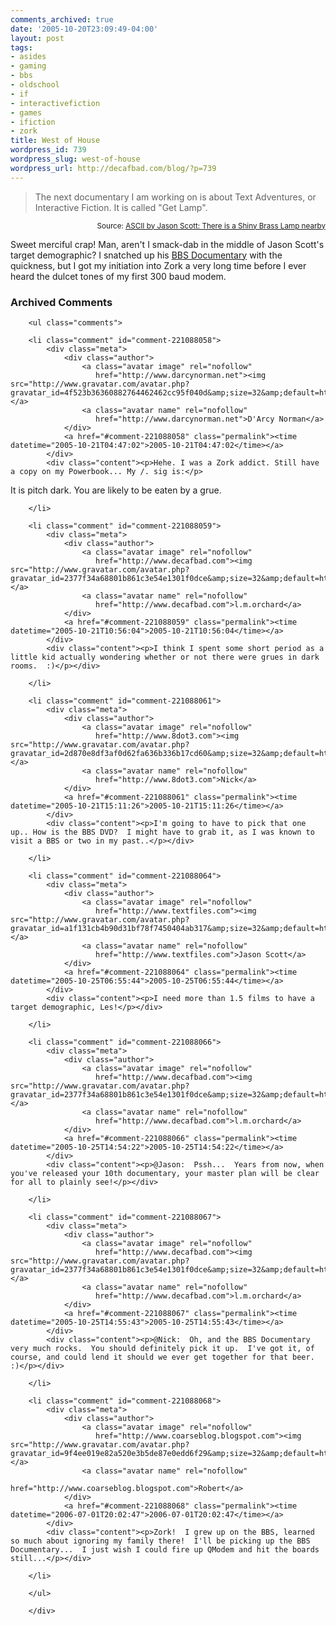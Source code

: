 ```yaml
---
comments_archived: true
date: '2005-10-20T23:09:49-04:00'
layout: post
tags:
- asides
- gaming
- bbs
- oldschool
- if
- interactivefiction
- games
- ifiction
- zork
title: West of House
wordpress_id: 739
wordpress_slug: west-of-house
wordpress_url: http://decafbad.com/blog/?p=739
---
```

<blockquote cite="http://ascii.textfiles.com/archives/000168.html">The next documentary I am working on is about Text Adventures, or Interactive Fiction. It is called "Get Lamp".</blockquote>
<small style="text-align:right; display:block">Source: <a href="http://ascii.textfiles.com/archives/000168.html">ASCII by Jason Scott: There is a Shiny Brass Lamp nearby</a></small>

Sweet merciful crap!  Man, aren't I smack-dab in the middle of Jason Scott's target demographic?  I snatched up his [BBS Documentary][bbs] with the quickness, but I got my initiation into Zork a very long time before I ever heard the dulcet tones of my first 300 baud modem.

[bbs]: http://www.bbsdocumentary.com

<!-- tags: bbs interactivefiction zork ifiction if gaming games oldschool -->

<div id="comments" class="comments archived-comments">
            <h3>Archived Comments</h3>
            
        <ul class="comments">
            
        <li class="comment" id="comment-221088058">
            <div class="meta">
                <div class="author">
                    <a class="avatar image" rel="nofollow" 
                       href="http://www.darcynorman.net"><img src="http://www.gravatar.com/avatar.php?gravatar_id=4f523b36360882764462462cc95f040d&amp;size=32&amp;default=http://mediacdn.disqus.com/1320279820/images/noavatar32.png"/></a>
                    <a class="avatar name" rel="nofollow" 
                       href="http://www.darcynorman.net">D'Arcy Norman</a>
                </div>
                <a href="#comment-221088058" class="permalink"><time datetime="2005-10-21T04:47:02">2005-10-21T04:47:02</time></a>
            </div>
            <div class="content"><p>Hehe. I was a Zork addict. Still have a copy on my Powerbook... My /. sig is:</p>

<p>It is pitch dark. You are likely to be eaten by a grue.</p></div>
            
        </li>
    
        <li class="comment" id="comment-221088059">
            <div class="meta">
                <div class="author">
                    <a class="avatar image" rel="nofollow" 
                       href="http://www.decafbad.com"><img src="http://www.gravatar.com/avatar.php?gravatar_id=2377f34a68801b861c3e54e1301f0dce&amp;size=32&amp;default=http://mediacdn.disqus.com/1320279820/images/noavatar32.png"/></a>
                    <a class="avatar name" rel="nofollow" 
                       href="http://www.decafbad.com">l.m.orchard</a>
                </div>
                <a href="#comment-221088059" class="permalink"><time datetime="2005-10-21T10:56:04">2005-10-21T10:56:04</time></a>
            </div>
            <div class="content"><p>I think I spent some short period as a little kid actually wondering whether or not there were grues in dark rooms.  :)</p></div>
            
        </li>
    
        <li class="comment" id="comment-221088061">
            <div class="meta">
                <div class="author">
                    <a class="avatar image" rel="nofollow" 
                       href="http://www.8dot3.com"><img src="http://www.gravatar.com/avatar.php?gravatar_id=2d870e8df3af0d62fa636b336b17cd60&amp;size=32&amp;default=http://mediacdn.disqus.com/1320279820/images/noavatar32.png"/></a>
                    <a class="avatar name" rel="nofollow" 
                       href="http://www.8dot3.com">Nick</a>
                </div>
                <a href="#comment-221088061" class="permalink"><time datetime="2005-10-21T15:11:26">2005-10-21T15:11:26</time></a>
            </div>
            <div class="content"><p>I'm going to have to pick that one up.. How is the BBS DVD?  I might have to grab it, as I was known to visit a BBS or two in my past..</p></div>
            
        </li>
    
        <li class="comment" id="comment-221088064">
            <div class="meta">
                <div class="author">
                    <a class="avatar image" rel="nofollow" 
                       href="http://www.textfiles.com"><img src="http://www.gravatar.com/avatar.php?gravatar_id=a1f131cb4b90d31bf78f7450404ab317&amp;size=32&amp;default=http://mediacdn.disqus.com/1320279820/images/noavatar32.png"/></a>
                    <a class="avatar name" rel="nofollow" 
                       href="http://www.textfiles.com">Jason Scott</a>
                </div>
                <a href="#comment-221088064" class="permalink"><time datetime="2005-10-25T06:55:44">2005-10-25T06:55:44</time></a>
            </div>
            <div class="content"><p>I need more than 1.5 films to have a target demographic, Les!</p></div>
            
        </li>
    
        <li class="comment" id="comment-221088066">
            <div class="meta">
                <div class="author">
                    <a class="avatar image" rel="nofollow" 
                       href="http://www.decafbad.com"><img src="http://www.gravatar.com/avatar.php?gravatar_id=2377f34a68801b861c3e54e1301f0dce&amp;size=32&amp;default=http://mediacdn.disqus.com/1320279820/images/noavatar32.png"/></a>
                    <a class="avatar name" rel="nofollow" 
                       href="http://www.decafbad.com">l.m.orchard</a>
                </div>
                <a href="#comment-221088066" class="permalink"><time datetime="2005-10-25T14:54:22">2005-10-25T14:54:22</time></a>
            </div>
            <div class="content"><p>@Jason:  Pssh...  Years from now, when you've released your 10th documentary, your master plan will be clear for all to plainly see!</p></div>
            
        </li>
    
        <li class="comment" id="comment-221088067">
            <div class="meta">
                <div class="author">
                    <a class="avatar image" rel="nofollow" 
                       href="http://www.decafbad.com"><img src="http://www.gravatar.com/avatar.php?gravatar_id=2377f34a68801b861c3e54e1301f0dce&amp;size=32&amp;default=http://mediacdn.disqus.com/1320279820/images/noavatar32.png"/></a>
                    <a class="avatar name" rel="nofollow" 
                       href="http://www.decafbad.com">l.m.orchard</a>
                </div>
                <a href="#comment-221088067" class="permalink"><time datetime="2005-10-25T14:55:43">2005-10-25T14:55:43</time></a>
            </div>
            <div class="content"><p>@Nick:  Oh, and the BBS Documentary very much rocks.  You should definitely pick it up.  I've got it, of course, and could lend it should we ever get together for that beer.  :)</p></div>
            
        </li>
    
        <li class="comment" id="comment-221088068">
            <div class="meta">
                <div class="author">
                    <a class="avatar image" rel="nofollow" 
                       href="http://www.coarseblog.blogspot.com"><img src="http://www.gravatar.com/avatar.php?gravatar_id=9f4ee019e82a520e3b5de87e0edd6f29&amp;size=32&amp;default=http://mediacdn.disqus.com/1320279820/images/noavatar32.png"/></a>
                    <a class="avatar name" rel="nofollow" 
                       href="http://www.coarseblog.blogspot.com">Robert</a>
                </div>
                <a href="#comment-221088068" class="permalink"><time datetime="2006-07-01T20:02:47">2006-07-01T20:02:47</time></a>
            </div>
            <div class="content"><p>Zork!  I grew up on the BBS, learned so much about ignoring my family there!  I'll be picking up the BBS Documentary...  I just wish I could fire up QModem and hit the boards still...</p></div>
            
        </li>
    
        </ul>
    
        </div>
    